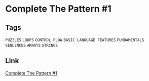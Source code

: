 # Complete The Pattern #1


## Tags

`PUZZLES` `LOOPS` `CONTROL FLOW` `BASIC LANGUAGE FEATURES` `FUNDAMENTALS` `SEQUENCES` `ARRAYS` `STRINGS`

## Link

[Complete The Pattern #1](https://www.codewars.com/kata/5572f7c346eb58ae9c000047)